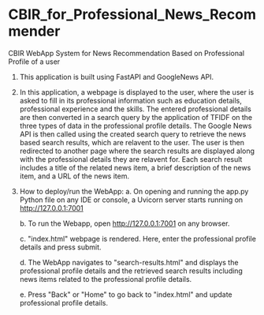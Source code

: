 # CBIR_for_Professional_News_Recommender
CBIR WebApp System for News Recommendation Based on Professional Profile of a user

1. This application is built using FastAPI and GoogleNews API. 

2. In this application, a webpage is displayed to the user, where the user is asked to fill in its professional information such as education details, professional experience and the skills.
The entered professional details are then converted in a search query by the application of TFIDF on the three types of data in the professional profile details.
The Google News API is then called using the created search query to retrieve the news based search results, which are relavent to the user.
The user is then redirected to another page where the search results are displayed along with the professional details they are relavent for.
Each search result includes a title of the related news item, a brief description of the news item, and a URL of the news item.

3. How to deploy/run the WebApp:
	a. On opening and running the app.py Python file on any IDE or console, a Uvicorn server starts running on http://127.0.0.1:7001
	
	b. To run the Webapp, open http://127.0.0.1:7001 on any browser.
	
	c. "index.html" webpage is rendered. Here, enter the professional profile details and press submit.
	
	d. The WebApp navigates to "search-results.html" and displays the professional profile details and the retrieved search results including news items related to the professional profile details.
	
	e. Press "Back" or "Home" to go back to "index.html" and update professional profile details.

